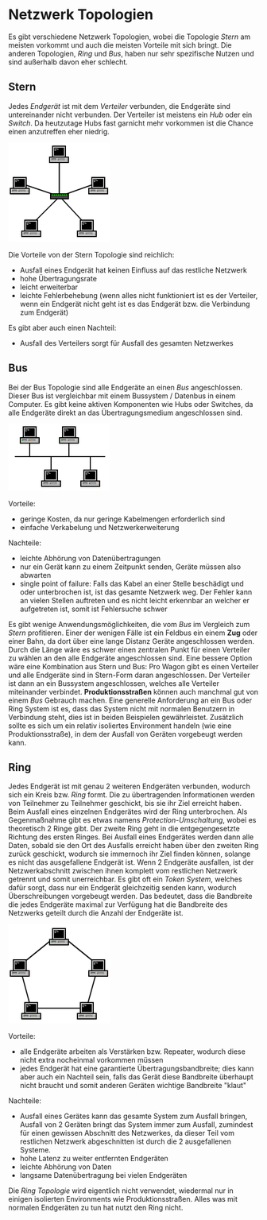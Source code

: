 # Netzwerk Topologien

Es gibt verschiedene Netzwerk Topologien, wobei die Topologie *Stern* am meisten vorkommt und auch die meisten Vorteile mit sich bringt. Die anderen Topologien, *Ring* und *Bus*, haben nur sehr spezifische Nutzen und sind außerhalb davon eher schlecht.

## Stern

Jedes *Endgerät* ist mit dem *Verteiler* verbunden, die Endgeräte sind untereinander nicht verbunden. Der Verteiler ist meistens ein *Hub* oder ein *Switch*. Da heutzutage Hubs fast garnicht mehr vorkommen ist die Chance einen anzutreffen eher niedrig.

![Netzwerk Topologie Stern](../assets/LTI-diagrams-sterntopologie.png)

Die Vorteile von der Stern Topologie sind reichlich:
- Ausfall eines Endgerät hat keinen Einfluss auf das restliche Netzwerk
- hohe Übertragungsrate
- leicht erweiterbar
- leichte Fehlerbehebung (wenn alles nicht funktioniert ist es der Verteiler, wenn ein Endgerät nicht geht ist es das Endgerät bzw. die Verbindung zum Endgerät)

Es gibt aber auch einen Nachteil:
- Ausfall des Verteilers sorgt für Ausfall des gesamten Netzwerkes

## Bus

Bei der Bus Topologie sind alle Endgeräte an einen *Bus* angeschlossen. Dieser Bus ist vergleichbar mit einem Bussystem / Datenbus in einem Computer. Es gibt keine aktiven Komponenten wie Hubs oder Switches, da alle Endgeräte direkt an das Übertragungsmedium angeschlossen sind.

![Netzwerk Topologie Bus](../assets/LTI-diagrams-bustopologie.png)

Vorteile:
- geringe Kosten, da nur geringe Kabelmengen erforderlich sind
- einfache Verkabelung und Netzwerkerweiterung

Nachteile:
- leichte Abhörung von Datenübertragungen
- nur ein Gerät kann zu einem Zeitpunkt senden, Geräte müssen also abwarten
- single point of failure: Falls das Kabel an einer Stelle beschädigt und oder unterbrochen ist, ist das gesamte Netzwerk weg. Der Fehler kann an vielen Stellen auftreten und es nicht leicht erkennbar an welcher er aufgetreten ist, somit ist Fehlersuche schwer

Es gibt wenige Anwendungsmöglichkeiten, die vom *Bus* im Vergleich zum *Stern* profitieren. Einer der wenigen Fälle ist ein Feldbus ein einem **Zug** oder einer Bahn, da dort über eine lange Distanz Geräte angeschlossen werden. Durch die Länge wäre es schwer einen zentralen Punkt für einen Verteiler zu wählen an den alle Endgeräte angeschlossen sind. Eine bessere Option wäre eine Kombination aus Stern und Bus: Pro Wagon gibt es einen Verteiler und alle Endgeräte sind in Stern-Form daran angeschlossen. Der Verteiler ist dann an ein Bussystem angeschlossen, welches alle Verteiler miteinander verbindet. **Produktionsstraßen** können auch manchmal gut von einem *Bus* Gebrauch machen. Eine generelle Anforderung an ein Bus oder Ring System ist es, dass das System nicht mit normalen Benutzern in Verbindung steht, dies ist in beiden Beispielen gewährleistet. Zusätzlich sollte es sich um ein relativ isoliertes Environment handeln (wie eine Produktionsstraße), in dem der Ausfall von Geräten vorgebeugt werden kann.

## Ring

Jedes Endgerät ist mit genau 2 weiteren Endgeräten verbunden, wodurch sich ein Kreis bzw. *Ring* formt. Die zu übertragenden Informationen werden von Teilnehmer zu Teilnehmer geschickt, bis sie ihr Ziel erreicht haben. Beim Ausfall eines einzelnen Endgerätes wird der Ring unterbrochen. Als Gegenmaßnahme gibt es etwas namens *Protection-Umschaltung*, wobei es theoretisch 2 Ringe gibt. Der zweite Ring geht in die entgegengesetzte Richtung des ersten Ringes. Bei Ausfall eines Endgerätes werden dann alle Daten, sobald sie den Ort des Ausfalls erreicht haben über den zweiten Ring zurück geschickt, wodurch sie immernoch ihr Ziel finden können, solange es nicht das ausgefallene Endgerät ist. Wenn 2 Endgeräte ausfallen, ist der Netzwerkabschnitt zwischen ihnen komplett vom restlichen Netzwerk getrennt und somit unerreichbar. Es gibt oft ein *Token System*, welches dafür sorgt, dass nur ein Endgerät gleichzeitig senden kann, wodurch Überschreibungen vorgebeugt werden. Das bedeutet, dass die Bandbreite die jedes Endgeräte maximal zur Verfügung hat die Bandbreite des Netzwerks geteilt durch die Anzahl der Endgeräte ist.

![Netzwerk Topologie Ring](../assets/LTI-diagrams-ringtopologie.png)

Vorteile:
- alle Endgeräte arbeiten als Verstärken bzw. Repeater, wodurch diese nicht extra nocheinmal vorkommen müssen
- jedes Endgerät hat eine garantierte Übertragungsbandbreite; dies kann aber auch ein Nachteil sein, falls das Gerät diese Bandbreite überhaupt nicht braucht und somit anderen Geräten wichtige Bandbreite "klaut"

Nachteile:
- Ausfall eines Gerätes kann das gesamte System zum Ausfall bringen, Ausfall von 2 Geräten bringt das System immer zum Ausfall, zumindest für einen gewissen Abschnitt des Netzwerkes, da dieser Teil vom restlichen Netzwerk abgeschnitten ist durch die 2 ausgefallenen Systeme.
- hohe Latenz zu weiter entfernten Endgeräten
- leichte Abhörung von Daten
- langsame Datenübertragung bei vielen Endgeräten

Die *Ring Topologie* wird eigentlich nicht verwendet, wiedermal nur in einigen isolierten Environments wie Produktionsstraßen. Alles was mit normalen Endgeräten zu tun hat nutzt den Ring nicht.
